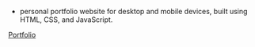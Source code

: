 
- personal portfolio website for desktop and mobile devices, built using HTML, CSS, and JavaScript.
 
[Portfolio](https://zebbyg.github.io/My-portfolio/)
